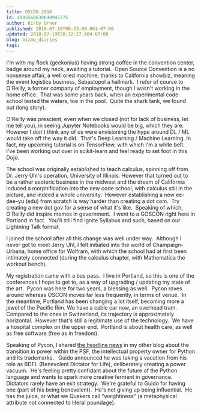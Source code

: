 ```yaml
---
title: OSCON 2018
id: 4905560639640947275
author: Kirby Urner
published: 2018-07-16T08:23:00.001-07:00
updated: 2018-07-19T20:32:27.664-07:00
blog: bizmo_diaries
tags: 
---
```


[](https://www.flickr.com/photos/kirbyurner/42553705485/in/dateposted-public/)

I'm with my flock (geekonius) having strong coffee in the convention center, badge around my neck, awaiting a tutorial.  Open Source Convention is a no nonsense affair, a well oiled machine, thanks to California showbiz, meaning the event logistics business, Sebastopol a hallmark.  I refer of course to O'Reilly, a former company of employment, though I wasn't working in the home office.  That was some years back, when an experimental code school tested the waters, toe in the pool.  Quite the shark tank, we found out (long story).

O'Reilly was prescient, even when we closed (not for lack of business, let me tell you), in seeing Jupyter Notebooks would be big, which they are.  However I don't think any of us were envisioning the hype around DL / ML would take off the way it did.  That's Deep Learning / Machine Learning. In fact, my upcoming tutorial is on TensorFlow, with which I'm a white belt.  I've been working out over in scikit-learn and feel ready to set foot in this Dojo.

The school was originally established to teach calculus, spinning off from Dr. Jerry Uhl's operation, University of Illinois. However that turned out to be a rather esoteric business in the midwest and the dream of California induced a morphification into the new code school, with calculus still in the picture, and indeed a whole university.  However establishing a new ee-dee-yu (edu) from scratch is way harder than creating a dot com.  Try creating a new dot gov for a sense of what it's like.  Speaking of which, O'Reilly did inspire memes in government.  I went to a GOSCON right here in Portland in fact.  You'll still find Ignite Syllabus and such, based on our Lightning Talk format.

I joined the school after all this change was well under way.  Although I never got to meet Jerry Uhl, I felt initiated into the world of Champaign-Urbana, home office for Wolfram, with which the school had at first been intimately connected (during the calculus chapter, with Mathematica the workout bench).

My registration came with a bus pass.  I live in Portland, so this is one of the conferences I hope to get to, as a way of upgrading / updating my state of the art.  Pycon was here for two years, a blessing as well.  Pycon roves around whereas OSCON moves far less frequently, in terms of venue.  In the meantime, Portland has been changing a lot itself, becoming more a jewel of the Pacific Rim. We have a cable car now, an overhead tram.  Compared to the ones in Switzerland, its trajectory is approximately horizontal.  However that's still a legitimate use of the technology.  We have a hospital complex on the upper end.  Portland is about health care, as well as free software (free as in freedom).

Speaking of Pycon, I shared [the headline news](http://worldgame.blogspot.com/2018/07/headline-news.html) in my other blog about the transition in power within the PSF, the intellectual property owner for Python and its trademarks.   Guido announced he was taking a vacation from his role as BDFL (Benevolent Dictator for Life), deliberately creating a power vacuum.  He's feeling pretty confidant about the future of the Python language and wants to spark more creative ferment in governance.  Dictators rarely have an exit strategy.  We're grateful to Guido for having one (part of his being benevolent).  He's not giving up being influential.  He has the juice, or what we Quakers call "weightiness" (a metaphysical attribute not connected to literal poundage).